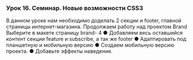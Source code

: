 ### Урок 16. Семинар. Новые возможности CSS3
 В данном уроке нам необходимо доделать 2 секции и footer, главной страницы
 интернет-магазина.
 Продолжаем работу над проектом Brand
 Выберите в макете страницу brand- 4
 ● Добавляем весь оставшийся контент секции feature и subscribe, а так же
 footer
 ● Адаптировать под планшетную и мобильную версию
 ● Создаем мобильную версию проекта.
 ● Добавьте эффекты наведения.